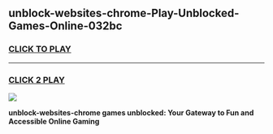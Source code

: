 
## unblock-websites-chrome-Play-Unblocked-Games-Online-032bc
<h3>
<a href="https://premium76.site?title=unblock-websites-chrome&ref=25A">CLICK TO PLAY</a></h3>
<hr>

<h3>
<a href="https://premium76.site?title=unblock-websites-chrome&ref=25A">CLICK 2 PLAY</a>
  
</h3>

<a href="https://premium76.site?title=unblock-websites-chrome&ref=25A"><img src="https://clearcache.store/games.png"></a>


**unblock-websites-chrome games unblocked: Your Gateway to Fun and Accessible Online Gaming**
